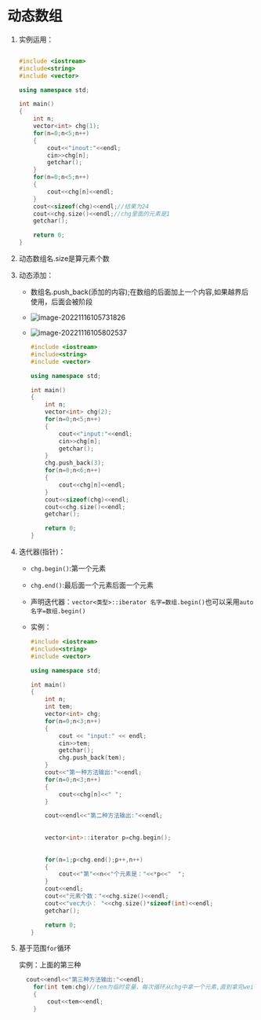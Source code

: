 # 动态数组

1. 实例运用：

   ```c++
   
   #include <iostream>
   #include<string>
   #include <vector>
   
   using namespace std;
   
   int main()
   {
       int n;
       vector<int> chg(1);
       for(n=0;n<5;n++)
       {
           cout<<"inout:"<<endl;
           cin>>chg[n];
           getchar();
       }
       for(n=0;n<5;n++)
       {
           cout<<chg[n]<<endl;
       }
       cout<<sizeof(chg)<<endl;//结果为24
       cout<<chg.size()<<endl;//chg里面的元素是1
       getchar();
   
       return 0;
   }
   ```

   

   

2. 动态数组名.size是算元素个数

3. 动态添加：

   - 数组名.push_back(添加的内容);在数组的后面加上一个内容,如果越界后使用，后面会被阶段

   - ![image-20221116105731826](C:\Users\12414\Desktop\笔记\c++\动态数组.assets\image-20221116105731826.png)

   - ![image-20221116105802537](C:\Users\12414\Desktop\笔记\c++\动态数组.assets\image-20221116105802537.png)

     ```c++
     #include <iostream>
     #include<string>
     #include <vector>
     
     using namespace std;
     
     int main()
     {
         int n;
         vector<int> chg(2);
         for(n=0;n<5;n++)
         {
             cout<<"input:"<<endl;
             cin>>chg[n];
             getchar();
         }
         chg.push_back(3);
         for(n=0;n<6;n++)
         {
             cout<<chg[n]<<endl;
         }
         cout<<sizeof(chg)<<endl;
         cout<<chg.size()<<endl;
         getchar();
     
         return 0;
     }
     
     ```

     

4. 迭代器(指针)：

   - `chg.begin()`:第一个元素

   - `chg.end()`:最后面一个元素后面一个元素

   - 声明迭代器：`vector<类型>::iberator 名字=数组.begin()`也可以采用`auto 名字=数组.begin()` 

   - 实例：

     ```c++
     #include <iostream>
     #include<string>
     #include <vector>
     
     using namespace std;
     
     int main()
     {
         int n;
         int tem;
         vector<int> chg;
         for(n=0;n<3;n++)
         {
             cout << "input:" << endl;
             cin>>tem;
             getchar();
             chg.push_back(tem);
         }
         cout<<"第一种方法输出:"<<endl;
         for(n=0;n<3;n++)
         {
             cout<<chg[n]<<" ";
         }
     
         cout<<endl<<"第二种方法输出:"<<endl;
         
         
         vector<int>::iterator p=chg.begin();
         
         
         for(n=1;p<chg.end();p++,n++)
         {
             cout<<"第"<<n<<"个元素是："<<*p<<"  ";
         }
         cout<<endl;
         cout<<"元素个数："<<chg.size()<<endl;
         cout<<"vec大小： "<<chg.size()*sizeof(int)<<endl;
         getchar();
     
         return 0;
     }
     ```

5. 基于范围`for`循环

   实例：上面的第三种

   ```c++
     cout<<endl<<"第三种方法输出:"<<endl;
       for(int tem:chg)//tem为临时变量，每次循环从chg中拿一个元素,直到拿完wei'zhi
       {
           cout<<tem<<endl;
       }
   ```

   